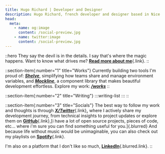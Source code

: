 ```yaml
---
title: Hugo Richard | Developer and Designer
description: Hugo Richard, french developer and designer based in Nice.
head:
  meta:
    - name: og:image
      content: /social-preview.jpg
    - name: twitter:image
      content: /social-preview.jpg
---
```


::hero
They say the devil is in the details. I say that's where the magic happens. Want to know what drives me? [**Read more about me**](/about){.link}.
::

::section-item{:number="1" title="Works"}
Currently building two tools I'm proud of: [_**Shelve**_](https://shelve.cloud), simplifying how teams share and manage environment variables, and [_**Mockline**_](https://mockline.dev), a component library that makes beautiful development effortless. Explore my work: [**_/works_**](/works)
::

::section-item{:number="2" title="Writing"}
  :::writing-list
  :::
::

::section-item{:number="3" title="Socials"}
The best way to follow my work and thoughts is through [_**X/Twitter**_](https://twitter.com/HugoRCD__){.link}**,** where I actively share my development journey, from technical insights to project updates or explore them on [**GitHub**](https://github.com/HugoRCD){.link},[i have a lot of open source projects, pieces of code, etc... where i'm sure you can find something useful for you.]{.blurred} And because life without music would be unimaginable, you can also check out my playlists on [**Spotify**](https://spti.fi/HugoRCD){.link}.

I'm also on a platform that I don't like so much, [**LinkedIn**](https://www.linkedin.com/in/hugo-richard-0801/){.blurred.link}.
::
